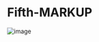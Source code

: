 # Fifth-MARKUP
![image](https://user-images.githubusercontent.com/113387069/193507109-643f480c-5c60-48c8-9c67-7e0074535161.png)


